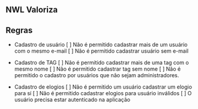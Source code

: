 ## NWL Valoriza

## Regras

- Cadastro de usuário
  [ ] Não é permitido cadastrar mais de um usuário com o mesmo e-mail
  [ ] Não é permitido cadastrar usuário sem e-mail

- Cadastro de TAG
  [ ] Não é permitido cadastrar mais de uma tag com o mesmo nome
  [ ] Não é permitido cadastrar tag sem nome
  [ ] Não é permitido o cadastro por usuários que não sejam administradores.

- Cadastro de elogios
  [ ] Não é permitido um usuário cadastrar um elogio para sí
  [ ] Não é permitido cadastrar elogios para usuário inválidos
  [ ] O usuário precisa estar autenticado na aplicação